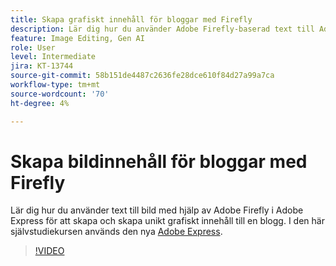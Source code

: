 ```yaml
---
title: Skapa grafiskt innehåll för bloggar med Firefly
description: Lär dig hur du använder Adobe Firefly-baserad text till Adobe Express för att skapa unikt bildinnehåll för en blogg
feature: Image Editing, Gen AI
role: User
level: Intermediate
jira: KT-13744
source-git-commit: 58b151de4487c2636fe28dce610f84d27a99a7ca
workflow-type: tm+mt
source-wordcount: '70'
ht-degree: 4%

---
```


# Skapa bildinnehåll för bloggar med Firefly

Lär dig hur du använder text till bild med hjälp av Adobe Firefly i Adobe Express för att skapa och skapa unikt grafiskt innehåll till en blogg. I den här självstudiekursen används den nya [Adobe Express](https://www.adobe.com/express/).

>[!VIDEO](https://video.tv.adobe.com/v/3422408?quality=12&learn=on&hidetitle=true)
